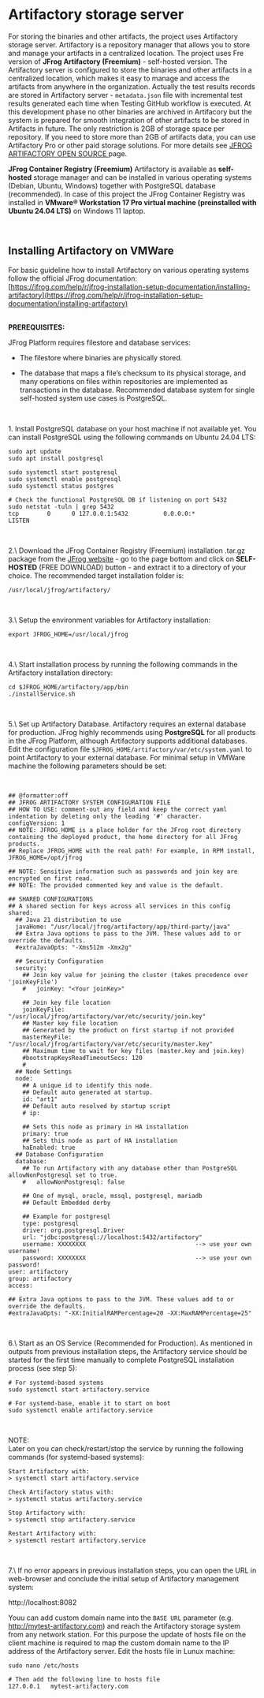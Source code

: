 # Artifactory storage server

For storing the binaries and other artifacts, the project uses Artifactory storage server. Artifactory is a repository manager that allows you to store and manage your artifacts in a centralized location. The project uses Fre version of <strong>JFrog Artifactory (Freemium)</strong> - self-hosted version. The Artifactory server is configured to store the binaries and other artifacts in a centralized location, which makes it easy to manage and access the artifacts from anywhere in the organization. Actually the test results records are stored in Artifactory server - `metadata.json` file with incremental test results generated each time when Testing GitHub workflow is executed. At this development phase no other binaries are archived in Artifacory but the system is prepared for smooth integration of other artifacts to be stored in Artifacts in future. The only restriction is 2GB of storage space per repository. If you need to store more than 2GB of artifacts data, you can use Artifactory Pro or other paid storage solutions. For more details see [JFROG ARTIFACTORY OPEN SOURCE ](https://jfrog.com/community/download-artifactory-oss/) page.

<strong>JFrog Container Registry (Freemium)</strong> Artifactory is available as <strong>self-hosted</strong> storage manager and can be installed in various operating systems (Debian, Ubuntu, Windows) together with PostgreSQL database (recommended). In case of this project the JFrog Container Registry was installed in <strong>VMware® Workstation 17 Pro virtual machine (preinstalled with Ubuntu 24.04 LTS)</strong> on Windows 11 laptop.

<br/>

## Installing Artifactory on VMWare  

For basic guideline how to install Artifactory on various operating systems follow the official JFrog documentation:  
[https://jfrog.com/help/r/jfrog-installation-setup-documentation/installing-artifactory](https://jfrog.com/help/r/jfrog-installation-setup-documentation/installing-artifactory)<br/>
<br/>

**PREREQUISITES:**

JFrog Platform requires filestore and database services:

- The filestore where binaries are physically stored.

- The database that maps a file’s checksum to its physical storage, and many operations on files within repositories are implemented as transactions in the database. Recommended database system for single self-hosted system use cases is PostgreSQL.

<br/>

1\. Install PostgreSQL database on your host machine if not available yet. You can install PostgreSQL using the following commands on Ubuntu 24.04 LTS:
<br/>


```
sudo apt update
sudo apt install postgresql

sudo systemctl start postgresql
sudo systemctl enable postgresql
sudo systemctl status postgres

# Check the functional PostgreSQL DB if listening on port 5432
sudo netstat -tuln | grep 5432
tcp        0      0 127.0.0.1:5432          0.0.0.0:*               LISTEN

```

<br/>

2.\ Download the JFrog Container Registry (Freemium) installation .tar.gz package from the [JFrog website](https://jfrog.com/container-registry/) - go to the page bottom and click on <strong>SELF-HOSTED</strong> (FREE DOWNLOAD) button - and extract it to a directory of your choice. The recommended target installation folder is:

```
/usr/local/jfrog/artifactory/
```

<br/>


3.\ Setup the environment variables for Artifactory installation:<br/>

```
export JFROG_HOME=/usr/local/jfrog
```

<br/>

4.\ Start installation process by running the following commands in the Artifactory installation directory:

```
cd $JFROG_HOME/artifactory/app/bin
./installService.sh
```

<br/>

5.\ Set up Artifactory Database. Artifactory requires an external database for production. JFrog highly recommends using <strong>PostgreSQL</strong> for all products in the JFrog Platform, although Artifactory supports additional databases. Edit the configuration file `$JFROG_HOME/artifactory/var/etc/system.yaml` to point Artifactory to your external database. For minimal setup in VMWare machine the following parameters should be set:

<br/>

```
## @formatter:off
## JFROG ARTIFACTORY SYSTEM CONFIGURATION FILE
## HOW TO USE: comment-out any field and keep the correct yaml indentation by deleting only the leading '#' character.
configVersion: 1
## NOTE: JFROG_HOME is a place holder for the JFrog root directory containing the deployed product, the home directory for all JFrog products.
## Replace JFROG_HOME with the real path! For example, in RPM install, JFROG_HOME=/opt/jfrog

## NOTE: Sensitive information such as passwords and join key are encrypted on first read.
## NOTE: The provided commented key and value is the default.

## SHARED CONFIGURATIONS
## A shared section for keys across all services in this config
shared:
  ## Java 21 distribution to use
  javaHome: "/usr/local/jfrog/artifactory/app/third-party/java"							
  ## Extra Java options to pass to the JVM. These values add to or override the defaults.
  #extraJavaOpts: "-Xms512m -Xmx2g"

  ## Security Configuration
  security:
    ## Join key value for joining the cluster (takes precedence over 'joinKeyFile')
    #   joinKey: "<Your joinKey>"

    ## Join key file location
    joinKeyFile: "/usr/local/jfrog/artifactory/var/etc/security/join.key"
    ## Master key file location
    ## Generated by the product on first startup if not provided
    masterKeyFile: "/usr/local/jfrog/artifactory/var/etc/security/master.key"
    ## Maximum time to wait for key files (master.key and join.key)
    #bootstrapKeysReadTimeoutSecs: 120
    #
  ## Node Settings
  node:
    ## A unique id to identify this node.
    ## Default auto generated at startup.
    id: "art1"
    ## Default auto resolved by startup script
    # ip: 

    ## Sets this node as primary in HA installation
    primary: true
    ## Sets this node as part of HA installation
    haEnabled: true
  ## Database Configuration
  database:
    ## To run Artifactory with any database other than PostgreSQL allowNonPostgresql set to true.
    #   allowNonPostgresql: false

    ## One of mysql, oracle, mssql, postgresql, mariadb
    ## Default Embedded derby

    ## Example for postgresql
    type: postgresql
    driver: org.postgresql.Driver
    url: "jdbc:postgresql://localhost:5432/artifactory"				
    username: XXXXXXXX                               --> use your own username!
    password: XXXXXXXX                               --> use your own password!
user: artifactory
group: artifactory
access:

## Extra Java options to pass to the JVM. These values add to or override the defaults.
#extraJavaOpts: "-XX:InitialRAMPercentage=20 -XX:MaxRAMPercentage=25"
```
<br/>

6.\ Start as an OS Service (Recommended for Production). As mentioned in outputs from previous installation steps, the Artifactory service should be started for the first time manually to complete PostgreSQL installation process (see step 5):

```
# For systemd-based systems
sudo systemctl start artifactory.service 

# For systemd-base, enable it to start on boot
sudo systemctl enable artifactory.service
```
<br/>

NOTE:<br/>
Later on you can check/restart/stop the service by running the following commands (for systemd-based systems):

```
Start Artifactory with:
> systemctl start artifactory.service

Check Artifactory status with:
> systemctl status artifactory.service

Stop Artifactory with:
> systemctl stop artifactory.service

Restart Artifactory with:
> systemctl restart artifactory.service
```
<br/>

7.\ If no error appears in previous installation steps, you can open the URL in web-browser and conclude the initial setup of Artifactory management system:

http://localhost:8082 


Youu can add custom domain name into the `BASE URL` parameter (e.g.  http://mytest-artifactory.com) and reach the Artifactory storage system from any network station. For this purpose the update of hosts file on the client machine is required to map the custom domain name to the IP address of the Artifactory server. Edit the hosts file in Lunux machine:
		

```
sudo nano /etc/hosts

# Then add the following line to hosts file
127.0.0.1   mytest-artifactory.com
```